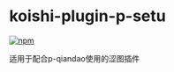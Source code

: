# koishi-plugin-p-setu

[![npm](https://img.shields.io/npm/v/koishi-plugin-p-setu?style=flat-square)](https://www.npmjs.com/package/koishi-plugin-p-setu)

适用于配合p-qiandao使用的涩图插件
